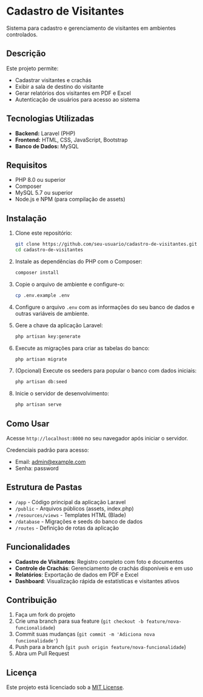 # Cadastro de Visitantes

Sistema para cadastro e gerenciamento de visitantes em ambientes controlados.

## Descrição

Este projeto permite:
- Cadastrar visitantes e crachás
- Exibir a sala de destino do visitante
- Gerar relatórios dos visitantes em PDF e Excel
- Autenticação de usuários para acesso ao sistema

## Tecnologias Utilizadas

- **Backend:** Laravel (PHP)
- **Frontend:** HTML, CSS, JavaScript, Bootstrap
- **Banco de Dados:** MySQL

## Requisitos

- PHP 8.0 ou superior
- Composer
- MySQL 5.7 ou superior
- Node.js e NPM (para compilação de assets)

## Instalação

1. Clone este repositório:
   ```bash
   git clone https://github.com/seu-usuario/cadastro-de-visitantes.git
   cd cadastro-de-visitantes
   ```

2. Instale as dependências do PHP com o Composer:
   ```bash
   composer install
   ```

3. Copie o arquivo de ambiente e configure-o:
   ```bash
   cp .env.example .env
   ```

4. Configure o arquivo `.env` com as informações do seu banco de dados e outras variáveis de ambiente.

5. Gere a chave da aplicação Laravel:
   ```bash
   php artisan key:generate
   ```

6. Execute as migrações para criar as tabelas do banco:
   ```bash
   php artisan migrate
   ```

7. (Opcional) Execute os seeders para popular o banco com dados iniciais:
   ```bash
   php artisan db:seed
   ```

8. Inicie o servidor de desenvolvimento:
   ```bash
   php artisan serve
   ```

## Como Usar

Acesse `http://localhost:8000` no seu navegador após iniciar o servidor.

Credenciais padrão para acesso:
- Email: admin@example.com
- Senha: password

## Estrutura de Pastas

- `/app` - Código principal da aplicação Laravel
- `/public` - Arquivos públicos (assets, index.php)
- `/resources/views` - Templates HTML (Blade)
- `/database` - Migrações e seeds do banco de dados
- `/routes` - Definição de rotas da aplicação

## Funcionalidades

- **Cadastro de Visitantes**: Registro completo com foto e documentos
- **Controle de Crachás**: Gerenciamento de crachás disponíveis e em uso
- **Relatórios**: Exportação de dados em PDF e Excel
- **Dashboard**: Visualização rápida de estatísticas e visitantes ativos

## Contribuição

1. Faça um fork do projeto
2. Crie uma branch para sua feature (`git checkout -b feature/nova-funcionalidade`)
3. Commit suas mudanças (`git commit -m 'Adiciona nova funcionalidade'`)
4. Push para a branch (`git push origin feature/nova-funcionalidade`)
5. Abra um Pull Request

## Licença

Este projeto está licenciado sob a [MIT License](LICENSE).
